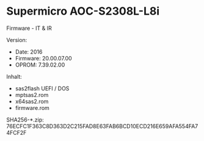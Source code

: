 # Supermicro AOC-S2308L-L8i

Firmware - IT & IR

Version:

- Date: 2016
- Firmware: 20.00.07.00
- OPROM: 7.39.02.00

Inhalt:

- sas2flash UEFI / DOS
- mptsas2.rom
- x64sas2.rom
- firmware.rom


SHA256-*.zip: 76ECFC1F363C8D363D2C215FAD8E63FAB6BCD10ECD216E659AFA554FA74FCF2F